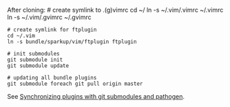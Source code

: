 After cloning:
	# create symlink to .(g)vimrc
	cd ~/
	ln -s ~/.vim/.vimrc ~/.vimrc
	ln -s ~/.vim/.gvimrc ~/.gvimrc

	# create symlink for ftplugin
	cd ~/.vim
	ln -s bundle/sparkup/vim/ftplugin ftplugin

	# init submodules
	git submodule init
	git submodule update
	
	# updating all bundle plugins
	git submodule foreach git pull origin master

See [Synchronizing plugins with git submodules and pathogen](http://vimcasts.org/episodes/synchronizing-plugins-with-git-submodules-and-pathogen/).